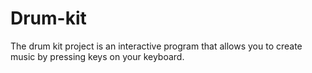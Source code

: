 # Drum-kit
The drum kit project is an interactive program that allows you to create music by pressing keys on your keyboard. 
